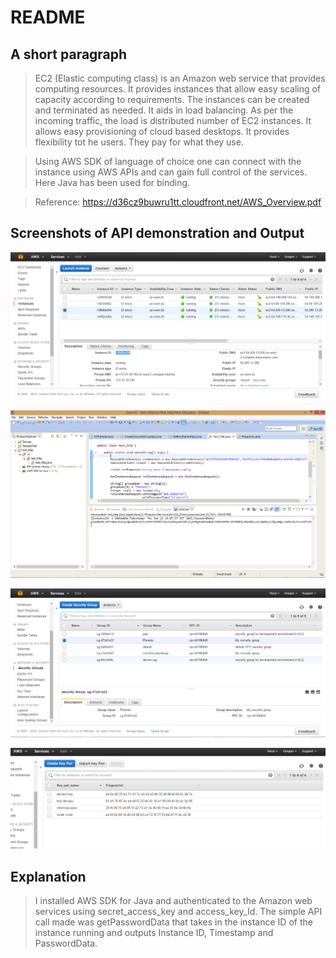 README
======

A short paragraph
-----------------
> EC2 (Elastic computing class) is an Amazon web 
service that provides computing resources. It 
provides instances that allow easy scaling of 
capacity according to requirements. The instances 
can be created and terminated as needed. It aids in
load balancing. As per the incoming traffic, 
the load is distributed number of EC2 instances. 
It allows easy provisioning of cloud based desktops.
It provides flexibility tot he users. They pay for 
what they use.

> Using AWS SDK of language of choice one can connect with the instance using AWS APIs
and can gain full control of the services. Here Java has been used for binding.

> Reference: https://d36cz9buwru1tt.cloudfront.net/AWS_Overview.pdf

Screenshots of API demonstration and Output
-------------------------------------------
![Alt text][id1]

![Alt text][id2]

![Alt text][id3]

![Alt text][id4]


[id1]: https://github.com/parulpep/Devo/blob/master/instanceSnapshotAWS.PNG "Running instance used for API call"

[id2]: ./output_snapshot.PNG "Output showing authentication and API call"

[id3]: ./securityGroup.PNG "Security group used in program"

[id4]: ./keypairs_snapshot.PNG "Key pairs used in program"

Explanation
-----------
> I installed AWS SDK for Java and authenticated 
to the Amazon web services using secret_access_key 
and access_key_Id. The simple API call made was getPasswordData
that takes in the instance ID of the instance running and outputs 
Instance ID, Timestamp and PasswordData.
